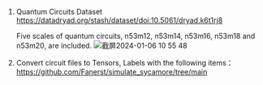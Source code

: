1. Quantum Circuits Dataset
    https://datadryad.org/stash/dataset/doi:10.5061/dryad.k6t1rj8

    Five scales of quantum circuits, n53m12, n53m14, n53m16, n53m18 and n53m20, are included.
    ![截屏2024-01-06 10 55 48](https://github.com/YangletLiu/RL4QuantumCircuits/assets/75991833/f283e6c0-346a-49ad-b254-851e4595e3f2)

3. Convert circuit files to Tensors, Labels with the following items：
https://github.com/Fanerst/simulate_sycamore/tree/main
